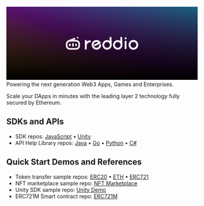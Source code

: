 <!-- Banner Image -->

![Reddio Banner](banner.png)
Powering the next generation Web3 Apps, Games and Enterprises.   

Scale your DApps in minutes with the leading layer 2 technology fully secured by Ethereum. 

## SDKs and APIs

- SDK repos: <a href="https://github.com/reddio-com/red-js-sdk">JavaScript</a> • <a href="https://github.com/reddio-com/reddio-sdk/tree/main/reddio-unity">Unity</a>
- API Help Library repos: <a href="[https://github.com/thirdweb-dev/contracts](https://github.com/reddio-com/reddio-sdk)">Java</a> • <a href="[https://github.com/thirdweb-dev/js/tree/main/packages/react](https://github.com/reddio-com/reddio-sdk/tree/main/reddio-go)">Go</a> • <a href="https://github.com/reddio-com/red-py-sdk">Python</a> • <a href="[https://github.com/thirdweb-dev/python-sdk](https://github.com/reddio-com/reddio-sdk/tree/main/reddio-csharp)">C#</a>
  
## Quick Start Demos and References
- Token transfer sample repos: <a href="https://github.com/reddio-com/Tutorial-Examples/tree/master/ERC20-transfer-tutorial-example">ERC20</a> • <a href="https://github.com/reddio-com/Tutorial-Examples/tree/master/ETH-transfer-tutorial-example">ETH</a> • <a href="[https://github.com/reddio-com/Tutorial-Examples/tree/master/ERC721-transfer-tutorial-example">ERC721</a>
- NFT marketplace sample repo: <a href="https://github.com/reddio-com/NFT-Marketplace">NFT Marketplace</a>
- Unity SDK sample repo: <a href="https://github.com/reddio-com/unity-sdk-demo">Unity Demo</a>
- ERC721M Smart contract repo: <a href="https://github.com/reddio-com/contract_sample">ERC721M</a>

